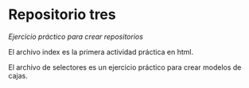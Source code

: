 # Repositorio tres

*Ejercicio práctico para crear repositorios*

El archivo index es la primera actividad práctica en html.

El archivo de selectores es un ejercicio práctico para crear modelos de cajas.
 

